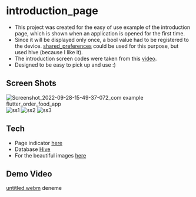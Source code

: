 # introduction_page

- This project was created for the easy of use example of the introduction page, which is shown when an application is opened for the first time.
- Since it will be displayed only once, a bool value had to be registered to the device. [shared_preferences](https://pub.dev/packages/shared_preferences) could be used for this purpose, but used hive (because I like it).
- The introduction screen codes were taken from this [video](https://www.youtube.com/watch?v=SG2WNlQfqyc).
- Designed to be easy to pick up and use :)

## Screen Shots
![Screenshot_2022-09-28-15-49-37-072_com example flutter_order_food_app](https://user-images.githubusercontent.com/17355685/192787618-d8f195bb-faf3-4a01-8979-5ffd7cc54289.jpg)
![ss1](https://user-images.githubusercontent.com/17355685/203938219-360c19c2-45cc-4cf5-b843-b6bf5ee1edaf.png)
![ss2](https://user-images.githubusercontent.com/17355685/203938211-5547ab7d-2cf9-46c5-a975-0729bb61923e.png)
![ss3](https://user-images.githubusercontent.com/17355685/203938213-a8f7f57d-3803-4159-99f7-cddf9994cadd.png)

## Tech
- Page indicator [here](https://pub.dev/packages/smooth_page_indicator)
- Database [Hive](https://pub.dev/packages/hive)
- For the beautiful images [here](https://storyset.com/food)

## Demo Video
[untitled.webm](https://user-images.githubusercontent.com/17355685/203936059-f7580080-10b6-469c-9a56-18db618ee6bb.webm)
 deneme


